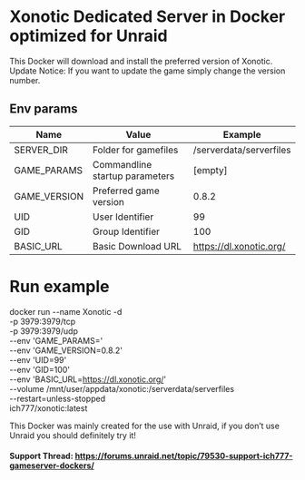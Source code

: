# Xonotic Dedicated Server in Docker optimized for Unraid

This Docker will download and install the preferred version of Xonotic.
Update Notice: If you want to update the game simply change the version number.


## Env params

| Name | Value | Example |
| --- | --- | --- |
| SERVER_DIR | Folder for gamefiles | /serverdata/serverfiles |
| GAME_PARAMS | Commandline startup parameters | [empty] |
| GAME_VERSION | Preferred game version | 0.8.2 |
| UID | User Identifier | 99 |
| GID | Group Identifier | 100 |
| BASIC_URL | Basic Download URL | https://dl.xonotic.org/ |

# Run example

docker run --name Xonotic -d \
   -p 3979:3979/tcp \
   -p 3979:3979/udp \
   --env 'GAME_PARAMS=' \
   --env 'GAME_VERSION=0.8.2' \
   --env 'UID=99' \
   --env 'GID=100' \
   --env 'BASIC_URL=https://dl.xonotic.org/' \
   --volume /mnt/user/appdata/xonotic:/serverdata/serverfiles \
   --restart=unless-stopped \
   ich777/xonotic:latest

This Docker was mainly created for the use with Unraid, if you don’t use Unraid you should definitely try it!

#### Support Thread: https://forums.unraid.net/topic/79530-support-ich777-gameserver-dockers/